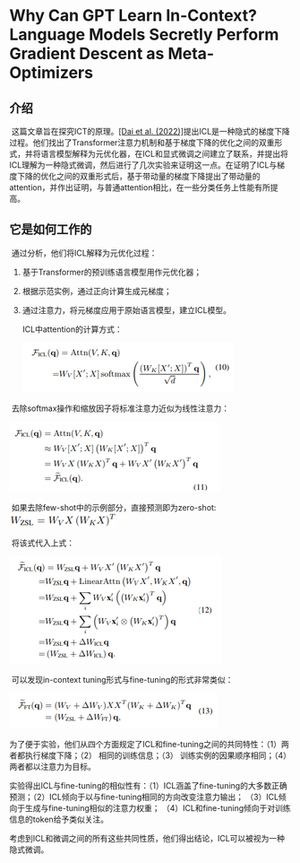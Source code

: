# Why Can GPT Learn In-Context? Language Models Secretly Perform Gradient Descent as Meta-Optimizers



## 介绍

​		这篇文章旨在探究ICT的原理。[\[Dai et al. (2022)\]](https://arxiv.org/abs/2212.10559)提出ICL是一种隐式的梯度下降过程。他们找出了Transformer注意力机制和基于梯度下降的优化之间的双重形式，并将语言模型解释为元优化器，在ICL和显式微调之间建立了联系，并提出将ICL理解为一种隐式微调，然后进行了几次实验来证明这一点。在证明了ICL与梯度下降的优化之间的双重形式后，基于带动量的梯度下降提出了带动量的attention，并作出证明，与普通attention相比，在一些分类任务上性能有所提高。

## 它是如何工作的

​		通过分析，他们将ICL解释为元优化过程：

1. 基于Transformer的预训练语言模型用作元优化器；

2. 根据示范实例，通过正向计算生成元梯度；

3. 通过注意力，将元梯度应用于原始语言模型，建立ICL模型。

   ICL中attention的计算方式：

   ![](./092254.png)

​		去除softmax操作和缩放因子将标准注意力近似为线性注意力：

![](./092305.png)

​		如果去除few-shot中的示例部分，直接预测即为zero-shot:![](./092700.png)

​		将该式代入上式：

![](./092313.png)

​		可以发现in-context tuning形式与fine-tuning的形式非常类似：

![](./093540.png)

​		为了便于实验，他们从四个方面规定了ICL和fine-tuning之间的共同特性：（1）两者都执行梯度下降；（2） 相同的训练信息；（3） 训练实例的因果顺序相同；（4） 两者都以注意力为目标。

​		实验得出ICL与fine-tuning的相似性有：（1）ICL涵盖了fine-tuning的大多数正确预测；（2）ICL倾向于以与fine-tuning相同的方向改变注意力输出； （3）ICL倾向于生成与fine-tuning相似的注意力权重； （4）ICL和fine-tuning倾向于对训练信息的token给予类似关注。

​		考虑到ICL和微调之间的所有这些共同性质，他们得出结论，ICL可以被视为一种隐式微调。

